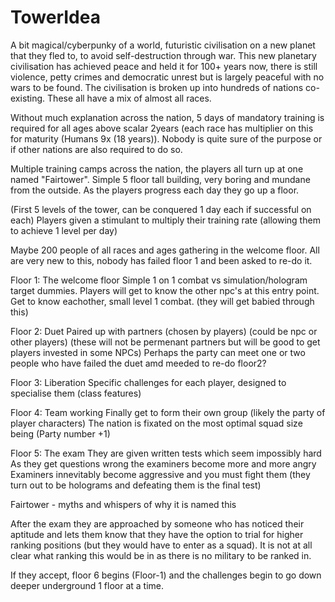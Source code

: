 # TowerIdea

A bit magical/cyberpunky of a world, futuristic civilisation on a new planet that they fled to, to avoid self-destruction through war.
This new planetary civilisation has achieved peace and held it for 100+ years now, there is still violence, petty crimes and democratic unrest but is largely peaceful with no wars to be found. The civilisation is broken up into hundreds of nations co-existing. These all have a mix of almost all races.

Without much explanation across the nation, 5 days of mandatory training is required for all ages above scalar 2years (each race has multiplier on this for maturity (Humans 9x (18 years)). Nobody is quite sure of the purpose or if other nations are also required to do so.

Multiple training camps across the nation, the players all turn up at one named "Fairtower". Simple 5 floor tall building, very boring and mundane from the outside. As the players progress each day they go up a floor.

(First 5 levels of the tower, can be conquered 1 day each if successful on each)
Players given a stimulant to multiply their training rate (allowing them to achieve 1 level per day)

Maybe 200 people of all races and ages gathering in the welcome floor. All are very new to this, nobody has failed floor 1 and been asked to re-do it.

Floor 1: The welcome floor
Simple 1 on 1 combat vs simulation/hologram target dummies. Players will get to know the other npc's at this entry point. Get to know eachother, small level 1 combat. (they will get babied through this)

Floor 2: Duet
Paired up with partners (chosen by players) (could be npc or other players) (these will not be permenant partners but will be good to get players invested in some NPCs)
Perhaps the party can meet one or two people who have failed the duet amd meeded to re-do floor2?

Floor 3: Liberation
Specific challenges for each player, designed to specialise them (class features)

Floor 4: Team working
Finally get to form their own group (likely the party of player characters)
The nation is fixated on the most optimal squad size being (Party number +1)

Floor 5: The exam
They are given written tests which seem impossibly hard
As they get questions wrong the examiners become more and more angry
Examiners innevitably become aggressive and you must fight them (they turn out to be holograms and defeating them is the final test)

Fairtower - myths and whispers of why it is named this

After the exam they are approached by someone who has noticed their aptitude and lets them know that they have the option to trial for higher ranking positions (but they would have to enter as a squad). It is not at all clear what ranking this would be in as there is no military to be ranked in.

If they accept, floor 6 begins (Floor-1) and the challenges begin to go down deeper underground 1 floor at a time.
